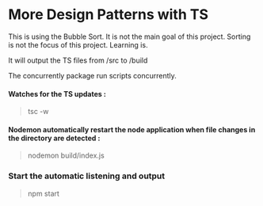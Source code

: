 # More Design Patterns with TS

This is using the Bubble Sort. It is not the main goal of this project. Sorting is not the focus of this project. Learning is.

It will output the TS files from /src to /build

The concurrently package run scripts concurrently.

#### Watches for the TS updates :

> tsc -w

#### Nodemon automatically restart the node application when file changes in the directory are detected :

> nodemon build/index.js

### Start the automatic listening and output

> npm start
